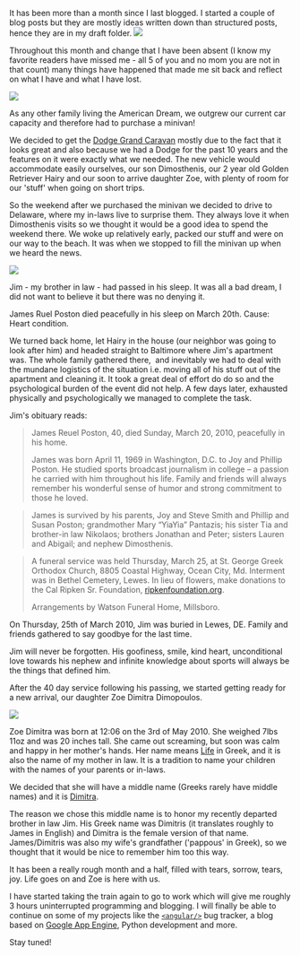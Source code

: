 It has been more than a month since I last blogged. I started a couple of blog posts but they are mostly ideas written down than structured posts, hence they are in my draft folder.
<img class="post-image" src="{{ cdnUrl }}/files/2010-05-18-update.png" />

Throughout this month and change that I have been absent (I know my favorite readers have missed me - all 5 of you and no mom you are not in that count) many things have happened that made me sit back and reflect on what I have and what I have lost.

<img class="post-image" src="{{ cdnUrl }}/files/2010-05-18-grand-caravan.png" />

As any other family living the American Dream, we outgrew our current car capacity and therefore had to purchase a minivan!

We decided to get the [Dodge Grand Caravan](http://www.dodge.com/en/2010/grand_caravan/) mostly due to the fact that it looks great and also because we had a Dodge for the past 10 years and the features on it were exactly what we needed. The new vehicle would accommodate easily ourselves, our son Dimosthenis, our 2 year old Golden Retriever Hairy and our soon to arrive daughter Zoe, with plenty of room for our 'stuff' when going on short trips.

So the weekend after we purchased the minivan we decided to drive to Delaware, where my in-laws live to surprise them. They always love it when Dimosthenis visits so we thought it would be a good idea to spend the weekend there. We woke up relatively early, packed our stuff and were on our way to the beach. It was when we stopped to fill the minivan up when we heard the news.

<img class="post-image" src="{{ cdnUrl }}/files/2010-05-18-jim-and-dimos.png" />

Jim - my brother in law - had passed in his sleep. It was all a bad dream, I did not want to believe it but there was no denying it.

James Ruel Poston died peacefully in his sleep on March 20th. Cause: Heart condition.

We turned back home, let Hairy in the house (our neighbor was going to look after him) and headed straight to Baltimore where Jim's apartment was. The whole family gathered there, &nbsp;and inevitably we had to deal with the mundane logistics of the situation i.e. moving all of his stuff out of the apartment and cleaning it. It took a great deal of effort do do so and the psychological burden of the event did not help. A few days later, exhausted physically and psychologically we managed to complete the task.

Jim's obituary reads:

> James Reuel Poston, 40, died Sunday, March 20, 2010, peacefully in his home.
> 
> James was born April 11, 1969 in Washington, D.C. to Joy and Phillip Poston. He studied sports broadcast journalism in college – a passion he carried with him throughout his life. Family and friends will always remember his wonderful sense of humor and strong commitment to those he loved.

> James is survived by his parents, Joy and Steve Smith and Phillip and Susan Poston; grandmother Mary “YiaYia” Pantazis; his sister Tia and brother-in law Nikolaos; brothers Jonathan and Peter; sisters Lauren and Abigail; and nephew Dimosthenis.

> A funeral service was held Thursday, March 25, at St. George Greek Orthodox Church, 8805 Coastal Highway, Ocean City, Md. Interment was in Bethel Cemetery, Lewes. In lieu of flowers, make donations to the Cal Ripken Sr. Foundation, [ripkenfoundation.org](http://ripkenfoundation.org/">ripkenfoundation.org).
>
> Arrangements by Watson Funeral Home, Millsboro.

On Thursday, 25th of March 2010, Jim was buried in Lewes, DE. Family and friends gathered to say goodbye for the last time.

Jim will never be forgotten. His goofiness, smile, kind heart, unconditional love towards his nephew and infinite knowledge about sports will always be the things that defined him.

After the 40 day service following his passing, we started getting ready for a new arrival, our daughter Zoe Dimitra Dimopoulos.

<img class="post-image" src="{{ cdnUrl }}/files/2010-05-18-zoe.png" />

Zoe Dimitra was born at 12:06 on the 3rd of May 2010. She weighed 7lbs 11oz and was 20 inches tall. She came out screaming, but soon was calm and happy in her mother's hands. Her name means [Life](http://zoeeng.com/zoedefinition.html) in Greek, and it is also the name of my mother in law. It is a tradition to name your children with the names of your parents or in-laws.

We decided that she will have a middle name (Greeks rarely have middle names) and it is [Dimitra](http://www.google.com/search?hl=en&amp;defl=en&amp;q=define:Dimitra&amp;ei=Hu_yS-2dIYPCNpn2jIYO&amp;sa=X&amp;oi=glossary_definition&amp;ct=title&amp;ved=0CBUQkAE).

The reason we chose this middle name is to honor my recently departed brother in law Jim. His Greek name was Dimitris (it translates roughly to James in English) and Dimitra is the female version of that name. James/Dimitris was also my wife's grandfather ('pappous' in Greek), so we thought that it would be nice to remember him too this way.

It has been a really rough month and a half, filled with tears, sorrow, tears, joy. Life goes on and Zoe is here with us.

I have started taking the train again to go to work which will give me roughly 3 hours uninterrupted programming and blogging. I will finally be able to continue on some of my projects like the [`<angular/>`](http://www.angularjs.org/) bug tracker, a blog based on [Google App Engine](http://code.google.com/appengine/), Python development and more.

Stay tuned!
